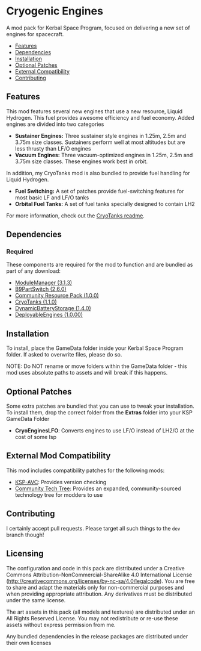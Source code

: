 # Cryogenic Engines

A mod pack for Kerbal Space Program, focused on delivering a new set of engines for spacecraft.

* [Features](#features)
* [Dependencies](#dependencies)
* [Installation](#installation)
* [Optional Patches](#optional-patches)
* [External Compatibility](#features)
* [Contributing](#contributing)

## Features

This mod features several new engines that use a new resource, Liquid Hydrogen. This fuel provides awesome efficiency and fuel economy. Added engines are divided into two categories

* **Sustainer Engines:** Three sustainer style engines in 1.25m, 2.5m and 3.75m size classes. Sustainers perform well at most altitudes but are less thrusty than LF/O engines
* **Vacuum Engines:** Three vacuum-optimized engines in 1.25m, 2.5m and 3.75m size classes. These engines work best in orbit.

In addition, my CryoTanks mod is also bundled to provide fuel handling for Liquid Hydrogen.

* **Fuel Switching:** A set of patches provide fuel-switching features for most basic LF and LF/O tanks
* **Orbital Fuel Tanks:** A set of fuel tanks specially designed to contain LH2

For more information, check out the [CryoTanks readme](https://github.com/ChrisAdderley/CryoTanks/blob/master/README.md).

## Dependencies

### Required
These components are required for the mod to function and are bundled as part of any download:
* [ModuleManager (3.1.3)](https://github.com/sarbian/ModuleManager)
* [B9PartSwitch (2.6.0)](https://github.com/blowfishpro/B9PartSwitch)
* [Community Resource Pack (1.0.0)](https://github.com/BobPalmer/CommunityResourcePack)
* [CryoTanks (1.1.0)](https://github.com/ChrisAdderley/CryoTanks)
* [DynamicBatteryStorage (1.4.0)](https://github.com/ChrisAdderley/DynamicBatteryStorage)
* [DeployableEngines (1.0.00)](https://github.com/ChrisAdderley/DeployableEngines)

## Installation

To install, place the GameData folder inside your Kerbal Space Program folder. If asked to overwrite files, please do so.

NOTE: Do NOT rename or move folders within the GameData folder - this mod uses absolute paths to assets and will break if this happens.

## Optional Patches

Some extra patches are bundled that you can use to tweak your installation. To install them, drop the correct folder from the **Extras** folder into your KSP GameData Folder

* **CryoEnginesLFO**: Converts engines to use LF/O instead of LH2/O at the cost of some Isp

## External Mod Compatibility

This mod includes compatibility patches for the following mods:
* [KSP-AVC](https://github.com/CYBUTEK/KSPAddonVersionChecker): Provides version checking
* [Community Tech Tree](https://github.com/ChrisAdderley/CommunityTechTree): Provides an expanded, community-sourced technology tree for modders to use

## Contributing

I certainly accept pull requests. Please target all such things to the `dev` branch though!

## Licensing

The configuration and code in this pack are distributed under a Creative Commons Attribution-NonCommercial-ShareAlike 4.0 International License (http://creativecommons.org/licenses/by-nc-sa/4.0/legalcode). You are free to share and adapt the materials only for non-commercial purposes and when providing appropriate attribution. Any derivatives must be distributed under the same license.

The art assets in this pack (all models and textures) are distributed under an All Rights Reserved License. You may not redistribute or re-use these assets without express permission from me.

Any bundled dependencies in the release packages are distributed under their own licenses
